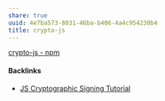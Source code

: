 ```yaml
---
share: true
uuid: 4e7ba573-8031-46ba-b406-4a4c954230b4
title: crypto-js
---
```

[crypto-js - npm](https://www.npmjs.com/package/crypto-js)

#### Backlinks

* [JS Cryptographic Signing Tutorial](/be82e67e-13f4-4c86-b3ec-b32852c54e2b)